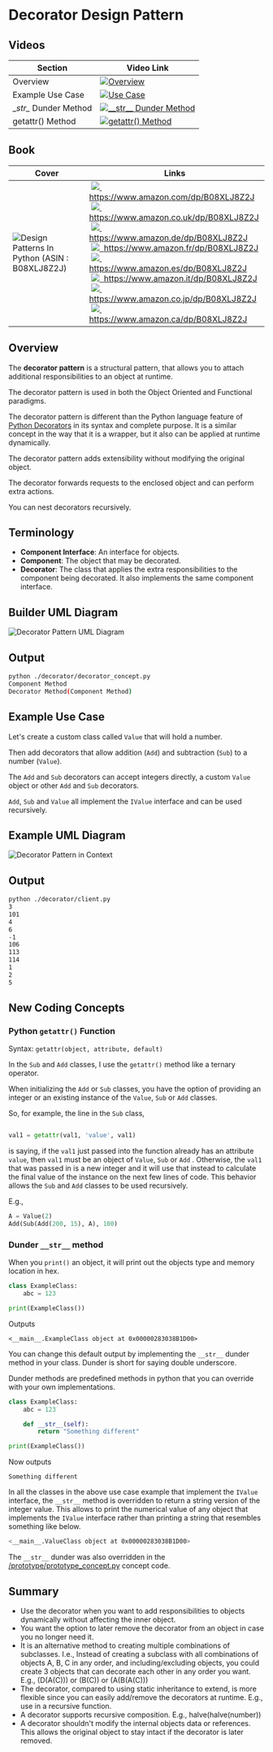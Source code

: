# Decorator Design Pattern

## Videos

Section | Video Link
-|-
Overview | <a id="ytVideoLink" href="https://youtu.be/XRCIKQD81rQ" target="_blank" title="Overview"><img src="/img/yt_btn_sm.gif" alt="Overview"/></a> 
Example Use Case | <a id="ytVideoLink" href="https://youtu.be/8uDGo9DjHUc" target="_blank" title="Use Case"><img src="/img/yt_btn_sm.gif" alt="Use Case"/></a> 
\__str\__ Dunder Method | <a id="ytVideoLink" href="https://youtu.be/X84ZnxYGKFs" target="_blank" title="__str__ Dunder Method"><img src="/img/yt_btn_sm.gif" alt="__str__ Dunder Method"/></a> 
getattr() Method | <a id="ytVideoLink" href="https://youtu.be/y27BD51JKU4" target="_blank" title="getattr() Method"><img src="/img/yt_btn_sm.gif" alt="getattr() Method"/></a> 

## Book 

Cover | Links
-|-
![Design Patterns In Python (ASIN : B08XLJ8Z2J)](/img/design_patterns_in_python_book_125x178.jpg) | &nbsp;<a href="https://www.amazon.com/dp/B08XLJ8Z2J"><img src="/img/flag_us.gif">&nbsp; https://www.amazon.com/dp/B08XLJ8Z2J</a><br/>&nbsp;<a href="https://www.amazon.co.uk/dp/B08XLJ8Z2J"><img src="/img/flag_uk.gif">&nbsp; https://www.amazon.co.uk/dp/B08XLJ8Z2J</a><br/>&nbsp;<a href="https://www.amazon.de/dp/B08XLJ8Z2J"><img src="/img/flag_de.gif">&nbsp; https://www.amazon.de/dp/B08XLJ8Z2J</a><br/>&nbsp;<a href="https://www.amazon.fr/dp/B08XLJ8Z2J"><img src="/img/flag_fr.gif">&nbsp; https://www.amazon.fr/dp/B08XLJ8Z2J</a><br/>&nbsp;<a href="https://www.amazon.es/dp/B08XLJ8Z2J"><img src="/img/flag_es.gif">&nbsp; https://www.amazon.es/dp/B08XLJ8Z2J</a><br/>&nbsp;<a href="https://www.amazon.it/dp/B08XLJ8Z2J"><img src="/img/flag_it.gif">&nbsp; https://www.amazon.it/dp/B08XLJ8Z2J</a><br/>&nbsp;<a href="https://www.amazon.co.jp/dp/B08XLJ8Z2J"><img src="/img/flag_jp.gif">&nbsp; https://www.amazon.co.jp/dp/B08XLJ8Z2J</a><br/>&nbsp;<a href="https://www.amazon.ca/dp/B08XLJ8Z2J"><img src="/img/flag_ca.gif">&nbsp; https://www.amazon.ca/dp/B08XLJ8Z2J</a>

## Overview

The **decorator pattern** is a structural pattern, that allows you to attach additional responsibilities to an object at runtime.

The decorator pattern is used in both the Object Oriented and Functional paradigms.

The decorator pattern is different than the Python language feature of [Python Decorators](https://www.python.org/dev/peps/pep-0318/#on-the-name-decorator) in its syntax and complete purpose. It is a similar concept in the way that it is a wrapper, but it also can be applied at runtime dynamically.

The decorator pattern adds extensibility without modifying the original object.

The decorator forwards requests to the enclosed object and can perform extra actions. 

You can nest decorators recursively.

## Terminology

* **Component Interface**: An interface for objects.
* **Component**: The object that may be decorated.
* **Decorator**: The class that applies the extra responsibilities to the component being decorated. It also implements the same component interface.

## Builder UML Diagram

![Decorator Pattern UML Diagram](/img/decorator_concept.svg)

## Output

``` bash
python ./decorator/decorator_concept.py
Component Method
Decorator Method(Component Method)
```

## Example Use Case

Let's create a custom class called `Value` that will hold a number. 

Then add decorators that allow addition (`Add`) and subtraction (`Sub`) to a number (`Value`).

The `Add` and `Sub` decorators can accept integers directly, a custom `Value` object or other `Add` and `Sub` decorators.

`Add`, `Sub` and `Value` all implement the `IValue` interface and can be used recursively.

## Example UML Diagram

![Decorator Pattern in Context](/img/decorator_example.svg)

## Output

``` bash
python ./decorator/client.py
3
101
4
6
-1
106
113
114
1
2
5
```

## New Coding Concepts

### Python `getattr()` Function

Syntax: `getattr(object, attribute, default)`

In the `Sub` and `Add` classes, I use the `getattr()` method like a ternary operator. 

When initializing the `Add` or `Sub` classes, you have the option of providing an integer or an existing instance of the `Value`, `Sub` or `Add` classes. 

So, for example, the line in the `Sub` class, 

``` python

val1 = getattr(val1, 'value', val1)
```

is saying, if the `val1` just passed into the function already has an attribute `value`, then `val1` must be an object of `Value`, `Sub` or `Add` . Otherwise, the `val1` that was passed in is a new integer and it will use that instead to calculate the final value of the instance on the next few lines of code. This behavior allows the `Sub` and `Add` classes to be used recursively. 

E.g., 

``` python
A = Value(2)
Add(Sub(Add(200, 15), A), 100)
```

### Dunder `__str__` method

When you `print()` an object, it will print out the objects type and memory location in hex.

``` python
class ExampleClass:
    abc = 123

print(ExampleClass())
```

Outputs

``` text
<__main__.ExampleClass object at 0x00000283038B1D00>
```

You can change this default output by implementing the `__str__` dunder method in your class. Dunder is short for saying double underscore. 

Dunder methods are predefined methods in python that you can override with your own implementations.

``` python
class ExampleClass:
    abc = 123

    def __str__(self):
        return "Something different"

print(ExampleClass())
```

Now outputs

``` text
Something different
```

In all the classes in the above use case example that implement the `IValue` interface, the `__str__` method is overridden to return a string version of the integer value. This allows to print the numerical value of any object that implements the `IValue` interface rather than printing a string that resembles something like below.

``` bash
<__main__.ValueClass object at 0x00000283038B1D00>
```

The `__str__` dunder was also overridden in the [/prototype/prototype_concept.py](/prototype/prototype_concept.py) concept code.

## Summary

* Use the decorator when you want to add responsibilities to objects dynamically without affecting the inner object.
* You want the option to later remove the decorator from an object in case you no longer need it.
* It is an alternative method to creating multiple combinations of subclasses. I.e., Instead of creating a subclass with all combinations of objects A, B, C in any order, and including/excluding objects, you could create 3 objects that can decorate each other in any order you want. E.g., (D(A(C))) or (B(C)) or (A(B(A(C)))
* The decorator, compared to using static inheritance to extend, is more flexible since you can easily add/remove the decorators at runtime. E.g., use in a recursive function.
* A decorator supports recursive composition. E.g., halve(halve(number))
* A decorator shouldn't modify the internal objects data or references. This allows the original object to stay intact if the decorator is later removed.